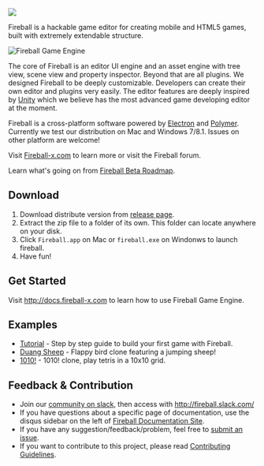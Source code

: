 <img src="https://fireball-slack.herokuapp.com/badge.svg">

Fireball is a hackable game editor for creating mobile and HTML5 games, built with extremely extendable structure.

![Fireball Game Engine](https://cloud.githubusercontent.com/assets/344547/6882303/a8b7a740-d5ba-11e4-9518-e6494b1c94fa.png)

The core of Fireball is an editor UI engine and an asset engine with tree view, scene view and property inspector. Beyond that are all plugins. We designed Fireball to be deeply customizable. Developers can create their own editor and plugins very easily. The editor features are deeply inspired by [Unity](http://unity3d.com/) which we believe has the most advanced game developing editor at the moment.

Fireball is a cross-platform software powered by [Electron](https://github.com/fireball-x/electron) and [Polymer](http://www.polymer-project.org/). Currently we test our distribution on Mac and Windows 7/8.1. Issues on other platform are welcome!

Visit [Fireball-x.com](http://www.fireball-x.com/en) to learn more or visit the Fireball forum.

Learn what's going on from [Fireball Beta Roadmap](https://github.com/fireball-x/fireball/issues/3).

## Download

1. Download distribute version from [release page](https://github.com/fireball-x/fireball/releases).
2. Extract the zip file to a folder of its own. This folder can locate anywhere on your disk.
3. Click `Fireball.app` on Mac or `fireball.exe` on Windonws to launch fireball.
4. Have fun!

## Get Started

Visit http://docs.fireball-x.com to learn how to use Fireball Game Engine.

## Examples

- [Tutorial](https://github.com/fireball-x/tutorial) - Step by step guide to build your first game with Fireball.
- [Duang Sheep](https://github.com/fireball-x/game-duang-sheep) - Flappy bird clone featuring a jumping sheep!
- [1010!](https://github.com/fireball-x/game-1010) - 1010! clone, play tetris in a 10x10 grid.

## Feedback & Contribution

- Join our [community on slack](https://fireball-slack.herokuapp.com), then access with http://fireball.slack.com/
- If you have questions about a specific page of documentation, use the disqus sidebar on the left of [Fireball Documentation Site](http://docs.fireball-x.com).
- If you have any suggestion/feedback/problem, feel free to [submit an issue](https://github.com/fireball-x/fireball/issues).
- If you want to contribute to this project, please read [Contributing Guidelines](https://github.com/fireball-x/fireball/blob/master/CONTRIBUTING.md).

